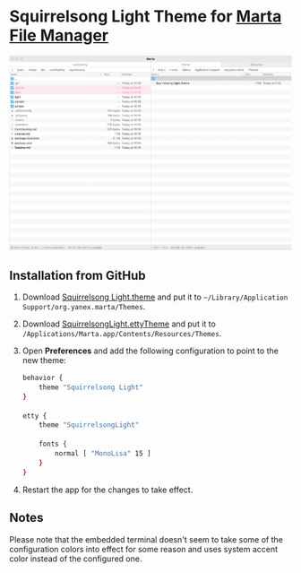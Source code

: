 # Squirrelsong Light Theme for [Marta File Manager](https://marta.sh/)

![Squirrelsong Light](screenshot-light.png)

## Installation from GitHub

1. Download [Squirrelsong Light.theme](Squirrelsong%20Light.theme) and put it to `~/Library/Application Support/org.yanex.marta/Themes`.
1. Download [SquirrelsongLight.ettyTheme](SquirrelsongLight.ettyTheme) and put it to `/Applications/Marta.app/Contents/Resources/Themes`.
1. Open **Preferences** and add the following configuration to point to the new theme:

   ```sh
   behavior {
       theme "Squirrelsong Light"
   }

   etty {
       theme "SquirrelsongLight"

       fonts {
           normal [ "MonoLisa" 15 ]
       }
   }
   ```

1. Restart the app for the changes to take effect.

## Notes

Please note that the embedded terminal doesn't seem to take some of the configuration colors into effect for some reason and uses system accent color instead of the configured one.
